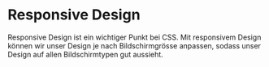# Responsive Design

Responsive Design ist ein wichtiger Punkt bei CSS. Mit responsivem Design können wir unser Design je nach Bildschirmgrösse anpassen, sodass unser
Design auf allen Bildschirmtypen gut aussieht.